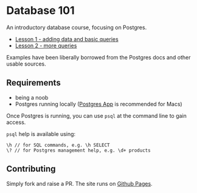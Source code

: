 # Database 101

An introductory database course, focusing on Postgres.

* [Lesson 1 - adding data and basic queries](lessons/lesson-1.html)
* [Lesson 2 - more queries](lessons/lesson-2.html)

Examples have been liberally borrowed from the Postgres docs and other
usable sources.

## Requirements

* being a noob
* Postgres running locally ([Postgres App](https://postgresapp.com/)
  is recommended for Macs)

Once Postgres is running, you can use `psql` at the command line to
gain access.

`psql` help is available using:

    \h // for SQL commands, e.g. \h SELECT
    \? // for Postgres management help, e.g. \d+ products

## Contributing

Simply fork and raise a PR. The site runs on
[Github Pages](https://help.github.com/categories/github-pages-basics/).
